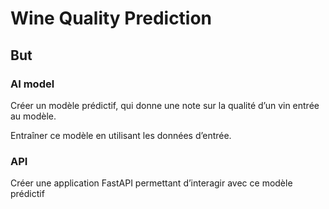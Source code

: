 # Wine Quality Prediction

## But 

### AI model
Créer un modèle prédictif, qui donne une note sur la
qualité d’un vin entrée au modèle.

Entraîner ce modèle en utilisant les données d’entrée.

### API

Créer une application FastAPI permettant d’interagir avec ce
modèle prédictif